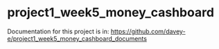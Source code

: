 # project1_week5_money_cashboard

Documentation for this project is in: https://github.com/davey-e/project1_week5_money_cashboard_documents
